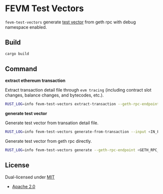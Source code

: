 # FEVM Test Vectors

`fevm-test-vectors` generate [test vector](https://github.com/filecoin-project/test-vectors) from geth rpc with debug namespace enabled.

## Build

``` bash
cargo build
```

## Command

**extract ethereum transaction**

Extract transaction detail file through `evm tracing` (including contract slot changes, balance changes, and bytecodes, etc.).

``` bash
RUST_LOG=info fevm-test-vectors extract-transaction --geth-rpc-endpoint <GETH_RPC_ENDPOINT> --tx-hash <TX_HASH> --out-dir <OUT_DIR> 
```

**generate test vector**

Generate test vector from transation detail file.

``` bash
RUST_LOG=info fevm-test-vectors generate-from-transaction --input <IN_FILE|IN_DIR> --out-dir <OUT_DIR>
```

Generate test vector from geth rpc directly.

``` bash
RUST_LOG=info fevm-test-vectors generate --geth-rpc-endpoint <GETH_RPC_ENDPOINT> --tx-hash <TX_HASH> --out-dir <OUT_DIR>
```

## License

Dual-licensed under [MIT](https://github.com/froghub-io/fevm-test-vectors/blob/main/LICENSE-MIT)

+ [Apache 2.0](https://github.com/froghub-io/fevm-test-vectors/blob/main/LICENSE-APACHE)

